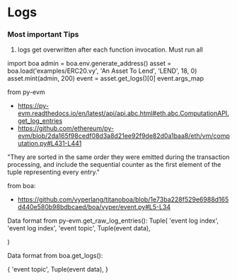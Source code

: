 # Logs
### Most important Tips
1. logs get overwritten after each function invocation. Must run all 


import boa
admin = boa.env.generate_address()
asset = boa.load('examples/ERC20.vy', 'An Asset To Lend', 'LEND', 18, 0)
asset.mint(admin, 200)
event = asset.get_logs()[0]
event.args_map



from py-evm 
- https://py-evm.readthedocs.io/en/latest/api/api.abc.html#eth.abc.ComputationAPI.get_log_entries
- https://github.com/ethereum/py-evm/blob/2da165f98cedf08d3a8d21ee92f9de82d0a1baa8/eth/vm/computation.py#L431-L441

"They are sorted in the same order they were emitted during the transaction processing, and include the sequential counter as the first element of the tuple representing every entry."

from boa:
- https://github.com/vyperlang/titanoboa/blob/1e73ba228f529e6988d165d440e580b98bdbcaed/boa/vyper/event.py#L5-L34


Data format from py-evm.get_raw_log_entries():
Tuple(
    'event log index',
    'event log index',
    'event topic',
    Tuple(event data),

)

Data format from boa.get_logs():

{
    'event topic',
    Tuple(event data),
}

